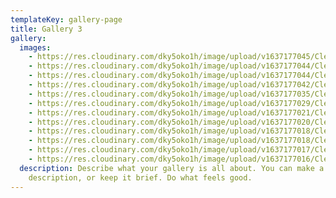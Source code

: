 ```yaml
---
templateKey: gallery-page
title: Gallery 3
gallery:
  images:
    - https://res.cloudinary.com/dky5oko1h/image/upload/v1637177045/Clean%20lines%20/Gallery%20three/eberhard-grossgasteiger-BXasVMRGsuo-unsplash_wv2lni.jpg
    - https://res.cloudinary.com/dky5oko1h/image/upload/v1637177044/Clean%20lines%20/Gallery%20three/jeremy-bishop-EwKXn5CapA4-unsplash_piefmh.jpg
    - https://res.cloudinary.com/dky5oko1h/image/upload/v1637177044/Clean%20lines%20/Gallery%20three/sebastian-unrau-v4e3JI7DDHI-unsplash_vvwiql.jpg
    - https://res.cloudinary.com/dky5oko1h/image/upload/v1637177042/Clean%20lines%20/Gallery%20three/silvestri-matteo-6-C0VRsagUw-unsplash_ygf52t.jpg
    - https://res.cloudinary.com/dky5oko1h/image/upload/v1637177035/Clean%20lines%20/Gallery%20three/wil-stewart-pHANr-CpbYM-unsplash_koald6.jpg
    - https://res.cloudinary.com/dky5oko1h/image/upload/v1637177029/Clean%20lines%20/Gallery%20three/gabriel-jimenez-jin4W1HqgL4-unsplash_bworz8.jpg
    - https://res.cloudinary.com/dky5oko1h/image/upload/v1637177021/Clean%20lines%20/Gallery%20three/carles-rabada-DD1fSz2HF1s-unsplash_viyigu.jpg
    - https://res.cloudinary.com/dky5oko1h/image/upload/v1637177020/Clean%20lines%20/Gallery%20three/eberhard-grossgasteiger-pBgnT4KH8d4-unsplash_ycxryq.jpg
    - https://res.cloudinary.com/dky5oko1h/image/upload/v1637177018/Clean%20lines%20/Gallery%20three/frank-mckenna-4V8JxijgZ_c-unsplash_ldwasw.jpg
    - https://res.cloudinary.com/dky5oko1h/image/upload/v1637177018/Clean%20lines%20/Gallery%20three/matthew-meijer-f5Fx_B3Qc4o-unsplash_mvnvue.jpg
    - https://res.cloudinary.com/dky5oko1h/image/upload/v1637177017/Clean%20lines%20/Gallery%20three/kevin-lanceplaine-sO-JmQj95ec-unsplash_mfm3xb.jpg
    - https://res.cloudinary.com/dky5oko1h/image/upload/v1637177016/Clean%20lines%20/Gallery%20three/dave-hoefler-lsoogGC_5dg-unsplash_e5ouiz.jpg
  description: Describe what your gallery is all about. You can make a long
    description, or keep it brief. Do what feels good.
---
```

